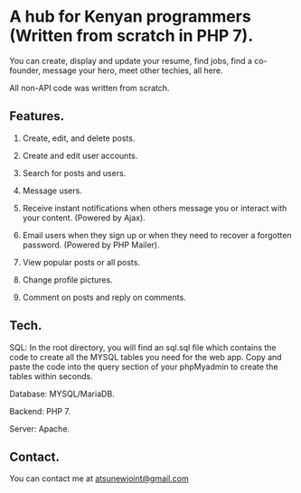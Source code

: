 # A hub for Kenyan programmers (Written from scratch in PHP 7).

You can create, display and update your resume, find jobs, find a co-founder, message your hero, meet other techies, all here.

All non-API code was written from scratch.



## Features.

1. Create, edit, and delete posts.

2. Create and edit user accounts.

3. Search for posts and users.

4. Message users.

5. Receive instant notifications when others message you or interact with your content. (Powered by Ajax).

6. Email users when they sign up or when they need to recover a forgotten password. (Powered by PHP Mailer).

7. View popular posts or all posts.

8. Change profile pictures.

9. Comment on posts and reply on comments.



## Tech.

SQL: In the root directory, you will find an sql.sql file which contains the code to create all the MYSQL tables you need for the web app. Copy and paste the code into the query section of your phpMyadmin to create the tables within seconds. 

Database: MYSQL/MariaDB.

Backend: PHP 7.

Server: Apache.


## Contact.

You can contact me at atsunewjoint@gmail.com

